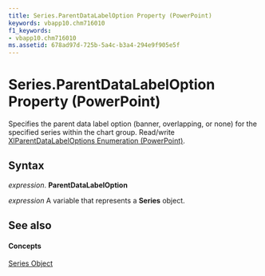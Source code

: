 ```yaml
---
title: Series.ParentDataLabelOption Property (PowerPoint)
keywords: vbapp10.chm716010
f1_keywords:
- vbapp10.chm716010
ms.assetid: 678ad97d-725b-5a4c-b3a4-294e9f905e5f
---
```



# Series.ParentDataLabelOption Property (PowerPoint)

Specifies the parent data label option (banner, overlapping, or none) for the specified series within the chart group. Read/write [XlParentDataLabelOptions Enumeration (PowerPoint)](xlparentdatalabeloptions-enumeration-powerpoint.md).


## Syntax

 _expression_. **ParentDataLabelOption**

 _expression_ A variable that represents a **Series** object.


## See also


#### Concepts


[Series Object](series-object-powerpoint.md)

